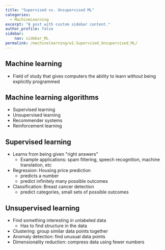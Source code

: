 ```yaml
---
title: "Supervised vs. Unsupervised ML"
categories:
  - MachineLearning 
excerpt: "A post with custom sidebar content."
author_profile: false
sidebar:
    nav: sidebar_ML
permalink: /machinelearning/w1.Supervised_Unsupervised_ML/
---
```



## Machine learning

- Field of study that gives computers the ability to learn without being explicitly programmed

## Machine learning algorithms

- Supervised learning
- Unsupervised learning
- Recommender systems
- Reinforcement learning

## Supervised learning

- Learns from being given "right answers"
  - Example applications: spam filtering, speech recognition, machine translation, etc
- Regression: Housing price prediction
  - predicts a number
  - predict infinitely many possible outcomes
- Classification: Breast cancer detection
  - predict categories, small sets of possible outcomes

## Unsupervised learning

- Find something interesting in unlabeled data
  - Has to find structure in the data
- Clustering: group similar data points together
- Anomaly detection: find unusual data points
- Dimensionality reduction: compress data using fewer numbers

